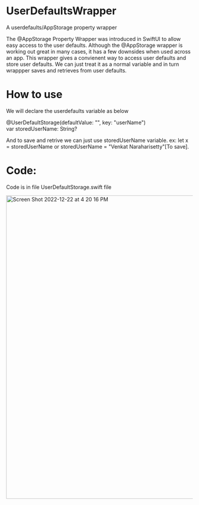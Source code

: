 # UserDefaultsWrapper
A userdefaults/AppStorage property wrapper

The @AppStorage Property Wrapper was introduced in SwiftUI to allow easy access to the user defaults. Although the @AppStorage wrapper is working out great in many cases, it has a few downsides when used across an app.
This wrapper gives a convienent way to access user defaults and store user defaults. We can just treat it as a normal variable and in turn wrappper saves and retrieves from user defaults.

# How to use
We will declare the userdefaults variable as below

 @UserDefaultStorage(defaultValue: "", key: "userName")<br />
 var storedUserName: String?
 
 And to save and retrive we can just use storedUserName variable. ex: let x = storedUserName or storedUserName = "Venkat Naraharisetty"[To save].
 
 # Code:
 Code is in file UserDefaultStorage.swift file
 
 <img width="817" alt="Screen Shot 2022-12-22 at 4 20 16 PM" src="https://user-images.githubusercontent.com/41311647/209236037-d7d5941f-6e40-4578-93f8-b3f5a1fcc0ec.png">

 
